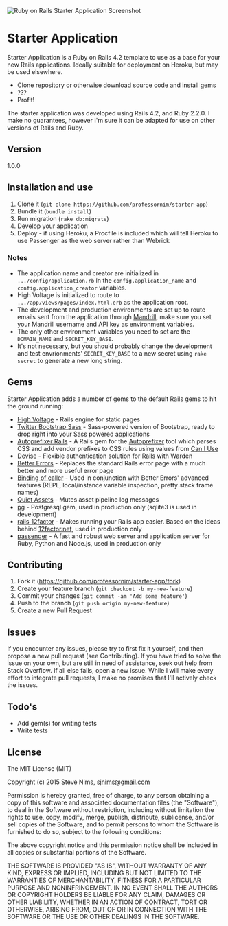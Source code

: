 ![Ruby on Rails Starter Application Screenshot](http://i.imgur.com/XotNBxzl.png "Ruby on Rails Starter Application Screenshot")

# Starter Application

Starter Application is a Ruby on Rails 4.2 template to use as a base for your new Rails applications. Ideally suitable for deployment on Heroku, but may be used elsewhere.

  - Clone repository or otherwise download source code and install gems
  - ???
  - Profit!

The starter application was developed using Rails 4.2, and Ruby 2.2.0. I make no guarantees, however I'm sure it can be adapted for use on other versions of Rails and Ruby.

## Version

1.0.0

## Installation and use

1. Clone it (`git clone https://github.com/professornim/starter-app`)
2. Bundle it (`bundle install`)
3. Run migration (`rake db:migrate`)
4. Develop your application
5. Deploy - if using Heroku, a Procfile is included which will tell Heroku to use Passenger as the web server rather than Webrick

### Notes

- The application name and creator are initialized in `.../config/application.rb` in the `config.application_name` and `config.application_creator` variables.
- High Voltage is initialized to route to `.../app/views/pages/index.html.erb` as the application root.
- The development and production environments are set up to route emails sent from the application through [Mandrill](https://mandrill.com/), make sure you set your Mandrill username and API key as environment variables.
- The only other environment variables you need to set are the `DOMAIN_NAME` and `SECRET_KEY_BASE`.
- It's not necessary, but you should probably change the development and test envrionments' `SECRET_KEY_BASE` to a new secret using `rake secret` to generate a new long string.

## Gems

Starter Application adds a number of gems to the default Rails gems to hit the ground running:

* [High Voltage](https://github.com/thoughtbot/high_voltage) - Rails engine for static pages
* [Twitter Bootstrap Sass](https://github.com/twbs/bootstrap-sass) - Sass-powered version of Bootstrap, ready to drop right into your Sass powered applications
* [Autoprefixer Rails](https://github.com/ai/autoprefixer-rails) - A Rails gem for the [Autoprefixer](https://github.com/postcss/autoprefixer) tool which parses CSS and add vendor prefixes to CSS rules using values from [Can I Use](http://caniuse.com/)
* [Devise](https://github.com/plataformatec/devise) - Flexible authentication solution for Rails with Warden
* [Better Errors](https://github.com/charliesome/better_errors) - Replaces the standard Rails error page with a much better and more useful error page
* [Binding of caller](https://github.com/banister/binding_of_caller) - Used in conjunction with Better Errors' advanced features (REPL, local/instance variable inspection, pretty stack frame names)
* [Quiet Assets](https://github.com/evrone/quiet_assets) - Mutes asset pipeline log messages
* [pg](https://bitbucket.org/ged/ruby-pg/wiki/Home) - Postgresql gem, used in production only (sqlite3 is used in development)
* [rails_12factor](https://github.com/heroku/rails_12factor) - Makes running your Rails app easier. Based on the ideas behind [12factor.net](http://12factor.net), used in production only
* [passenger](https://github.com/phusion/passenger) - A fast and robust web server and application server for Ruby, Python and Node.js, used in production only

## Contributing

1. Fork it (https://github.com/professornim/starter-app/fork)
2. Create your feature branch (`git checkout -b my-new-feature`)
3. Commit your changes (`git commit -am 'Add some feature'`)
4. Push to the branch (`git push origin my-new-feature`)
5. Create a new Pull Request

## Issues

If you encounter any issues, please try to first fix it yourself, and then propose a new pull request (see Contributing). If you have tried to solve the issue on your own, but are still in need of assistance, seek out help from Stack Overflow. If all else fails, open a new issue. While I will make every effort to integrate pull requests, I make no promises that I'll actively check the issues.

## Todo's

 - Add gem(s) for writing tests
 - Write tests

## License

The MIT License (MIT)

Copyright (c) 2015 Steve Nims, sjnims@gmail.com

Permission is hereby granted, free of charge, to any person obtaining a copy
of this software and associated documentation files (the "Software"), to deal
in the Software without restriction, including without limitation the rights
to use, copy, modify, merge, publish, distribute, sublicense, and/or sell
copies of the Software, and to permit persons to whom the Software is
furnished to do so, subject to the following conditions:

The above copyright notice and this permission notice shall be included in all
copies or substantial portions of the Software.

THE SOFTWARE IS PROVIDED "AS IS", WITHOUT WARRANTY OF ANY KIND, EXPRESS OR
IMPLIED, INCLUDING BUT NOT LIMITED TO THE WARRANTIES OF MERCHANTABILITY,
FITNESS FOR A PARTICULAR PURPOSE AND NONINFRINGEMENT. IN NO EVENT SHALL THE
AUTHORS OR COPYRIGHT HOLDERS BE LIABLE FOR ANY CLAIM, DAMAGES OR OTHER
LIABILITY, WHETHER IN AN ACTION OF CONTRACT, TORT OR OTHERWISE, ARISING FROM,
OUT OF OR IN CONNECTION WITH THE SOFTWARE OR THE USE OR OTHER DEALINGS IN THE
SOFTWARE.